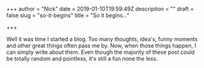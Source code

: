 +++
author = "Nick"
date = 2019-01-10T19:59:49Z
description = ""
draft = false
slug = "so-it-begins"
title = "So it begins..."

+++


Well it was time I started a blog. Too many thoughts, idea's, funny moments and other great things often pass me by. Now, when those things happen, I can simply write about them. Even though the majority of these post could be totally random and pointless, it's still a fun none the less.



